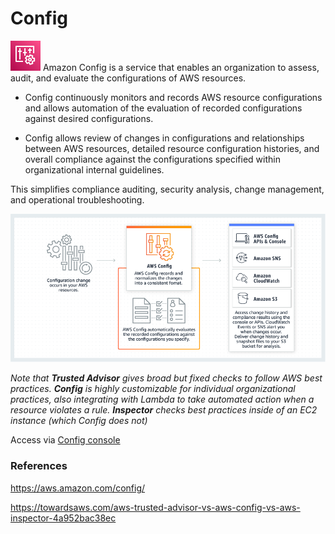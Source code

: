 # Config
![](../00_includes/wk05/Config.svg) Amazon Config is a service that enables an organization to assess, audit, and evaluate the configurations of AWS resources.

* Config continuously monitors and records AWS resource configurations and allows automation of the evaluation of recorded configurations against desired configurations. 

* Config allows review of changes in configurations and relationships between AWS resources, detailed resource configuration histories, and overall compliance against the configurations specified within organizational internal guidelines. 

This simplifies compliance auditing, security analysis, change management, and operational troubleshooting.

![](../00_includes/wk05/config-flowchart.png)

*Note that **Trusted Advisor** gives  broad but fixed checks to follow AWS best practices. **Config** is highly customizable for individual organizational practices, also integrating with Lambda to take automated action when a resource violates a rule. **Inspector** checks best practices inside of an EC2 instance (which Config does not)* 

Access via [Config console](https://console.aws.amazon.com/config?p=cfg&cp=bn&ad=c)

### References
https://aws.amazon.com/config/

https://towardsaws.com/aws-trusted-advisor-vs-aws-config-vs-aws-inspector-4a952bac38ec